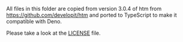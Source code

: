 All files in this folder are copied from version 3.0.4 of htm from https://github.com/developit/htm and ported to TypeScript to make it compatible with Deno.

Please take a look at the [LICENSE](./LICENSE) file.
